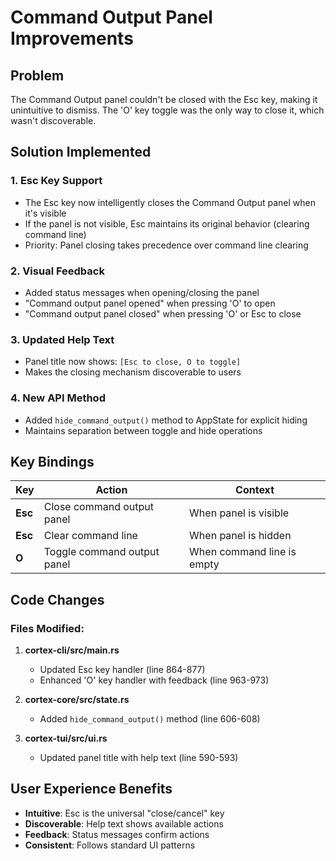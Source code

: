 # Command Output Panel Improvements

## Problem
The Command Output panel couldn't be closed with the Esc key, making it unintuitive to dismiss. The 'O' key toggle was the only way to close it, which wasn't discoverable.

## Solution Implemented

### 1. **Esc Key Support**
- The Esc key now intelligently closes the Command Output panel when it's visible
- If the panel is not visible, Esc maintains its original behavior (clearing command line)
- Priority: Panel closing takes precedence over command line clearing

### 2. **Visual Feedback**
- Added status messages when opening/closing the panel
- "Command output panel opened" when pressing 'O' to open
- "Command output panel closed" when pressing 'O' or Esc to close

### 3. **Updated Help Text**
- Panel title now shows: `[Esc to close, O to toggle]`
- Makes the closing mechanism discoverable to users

### 4. **New API Method**
- Added `hide_command_output()` method to AppState for explicit hiding
- Maintains separation between toggle and hide operations

## Key Bindings

| Key | Action | Context |
|-----|--------|---------|
| **Esc** | Close command output panel | When panel is visible |
| **Esc** | Clear command line | When panel is hidden |
| **O** | Toggle command output panel | When command line is empty |

## Code Changes

### Files Modified:
1. **cortex-cli/src/main.rs**
   - Updated Esc key handler (line 864-877)
   - Enhanced 'O' key handler with feedback (line 963-973)

2. **cortex-core/src/state.rs**
   - Added `hide_command_output()` method (line 606-608)

3. **cortex-tui/src/ui.rs**
   - Updated panel title with help text (line 590-593)

## User Experience Benefits
- **Intuitive**: Esc is the universal "close/cancel" key
- **Discoverable**: Help text shows available actions
- **Feedback**: Status messages confirm actions
- **Consistent**: Follows standard UI patterns